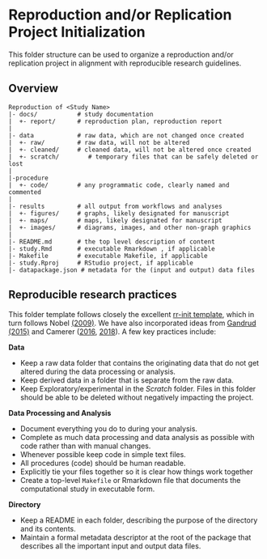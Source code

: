 # Reproduction and/or Replication Project Initialization
This folder structure can be used to organize a reproduction and/or replication project in alignment with reproducible research guidelines.

## Overview
    
    Reproduction of <Study Name>
    |- docs/           # study documentation
    |  +- report/      # reproduction plan, reproduction report
    |
    |- data            # raw data, which are not changed once created
    |  +- raw/         # raw data, will not be altered
    |  +- cleaned/     # cleaned data, will not be altered once created
    |  +- scratch/        # temporary files that can be safely deleted or lost
    |
    |-procedure
    |  +- code/        # any programmatic code, clearly named and commented
    |
    |- results         # all output from workflows and analyses
    |  +- figures/     # graphs, likely designated for manuscript
    |  +- maps/        # maps, likely designated for manuscript  
    |  +- images/      # diagrams, images, and other non-graph graphics
    |
    |- README.md       # the top level description of content
    |- study.Rmd       # executable Rmarkdown , if applicable
    |- Makefile        # executable Makefile, if applicable
    |- study.Rproj     # RStudio project, if applicable
    |- datapackage.json # metadata for the (input and output) data files


## Reproducible research practices
This folder template follows closely the excellent [rr-init template](https://github.com/Reproducible-Science-Curriculum/rr-init), which in turn follows Nobel [(2009)](https://journals.plos.org/ploscompbiol/article?id=10.1371/journal.pcbi.1000424). We have also incorporated ideas from [Gandrud (2015)](http://christophergandrud.github.io/RepResR-RStudio/) and Camerer ([2016](https://osf.io/pfdyw/), [2018](https://osf.io/bzm54/)). A few key practices include:

**Data**
- Keep a raw data folder that contains the originating data that do not get altered during the data processing or analysis.
- Keep derived data in a folder that is separate from the raw data.
- Keep Exploratory/experimental in the *Scratch* folder. Files in this folder should be able to be deleted without negatively impacting the project.  

**Data Processing and Analysis**
- Document everything you do to during your analysis.
- Complete as much data processing and data analysis as possible with code rather than with manual changes.
- Whenever possible keep code in simple text files.
- All procedures (code) should be human readable.
- Explicitly tie your files together so it is clear how things work together
- Create a top-level `Makefile` or Rmarkdown file that documents the computational study in executable form.

**Directory**
- Keep a README in each folder, describing the purpose of the directory and its contents.
- Maintain a formal metadata descriptor at the root of the package that describes all the important input and output data files.
